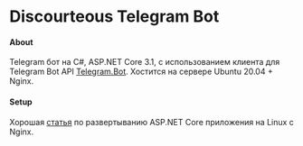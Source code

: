 # Discourteous Telegram Bot
#### About
Telegram бот на C#, ASP.NET Core 3.1, с использованием клиента для Telegram Bot API [Telegram.Bot](https://github.com/TelegramBots/Telegram.Bot). Хостится на сервере Ubuntu 20.04 + Nginx.
#### Setup
Хорошая [статья](https://medium.com/@setu677/how-to-host-asp-net-core-on-linux-using-nginx-85339560e929) по развертыванию ASP.NET Core приложения на Linux с Nginx.
